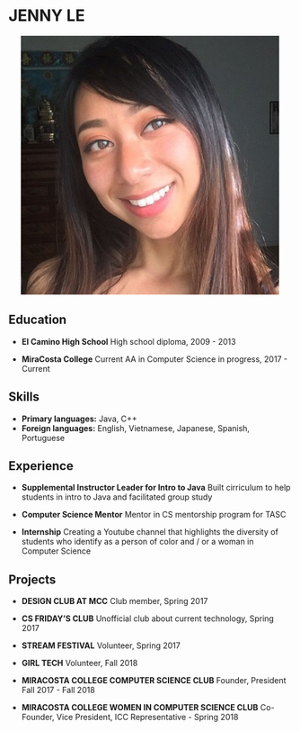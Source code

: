 # JENNY LE

<p align="center">
  <img width="460" height="460" src="me%20af.jpg">
</p>

## Education

- **El Camino High School** 
High school diploma, 2009 - 2013

- **MiraCosta College**
Current AA in Computer Science in progress, 2017 - Current

## Skills
- **Primary languages:** Java, C++
- **Foreign languages:** English, Vietnamese, Japanese, Spanish, Portuguese 


## Experience

- **Supplemental Instructor Leader for Intro to Java**
Built cirriculum to help students in intro to Java and facilitated group study

- **Computer Science Mentor**
Mentor in CS mentorship program for TASC

- **Internship**
Creating a Youtube channel that highlights the diversity of students who identify as a person of color and / or a woman in Computer Science


## Projects

- **DESIGN CLUB AT MCC**
Club member, Spring 2017

- **CS FRIDAY’S CLUB**
Unofficial club about current technology, Spring 2017

- **STREAM FESTIVAL**
Volunteer, Spring 2017

- **GIRL TECH**
Volunteer, Fall 2018

- **MIRACOSTA COLLEGE COMPUTER SCIENCE CLUB** 
Founder, President Fall 2017 - Fall 2018

- **MIRACOSTA COLLEGE WOMEN IN COMPUTER SCIENCE CLUB**
Co-Founder, Vice President, ICC Representative - Spring 2018







